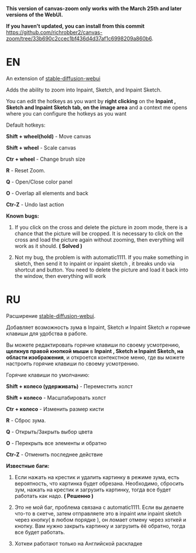 **This version of canvas-zoom only works with the March 25th and later versions of the WebUI.**

**If you haven't updated, you can install from this commit** https://github.com/richrobber2/canvas-zoom/tree/33b690c2ccec1bf436d4d37af1c6998209a860b6.

# EN
An extension of [stable-diffusion-webui](https://github.com/AUTOMATIC1111/stable-diffusion-webui)

Adds the ability to zoom into Inpaint, Sketch, and Inpaint Sketch.

You can edit the hotkeys as you want by **right clicking** on the **Inpaint , Sketch and Inpaint Sketch tab, on the image area** and a context me opens where you can configure the hotkeys as you want

Default hotkeys:

**Shift + wheel(hold)** - Move canvas

**Shift + wheel** - Scale canvas

**Ctr + wheel** - Change brush size

**R** - Reset Zoom.

**Q** - Open/Close color panel

**O** - Overlap all elements and back

**Ctr-Z** - Undo last action

**Known bugs:**

1. If you click on the cross and delete the picture in zoom mode, there is a chance that the picture will be cropped. It is necessary to click on the cross and load the picture again without zooming, then everything will work as it should. **( Solved )**

2. Not my bug, the problem is with automatic1111. If you make something in sketch, then send it to inpaint or inpaint sketch , it breaks undo via shortcut and button. You need to delete the picture and load it back into the window, then everything will work

# RU
Расширение [stable-diffusion-webui](https://github.com/AUTOMATIC1111/stable-diffusion-webui).

Добавляет возможность зума в Inpaint, Sketch и Inpaint Sketch и горячие клавиши для удобства в работе.

Вы можете редактировать горячие клавиши по своему усмотрению, **щелкнув правой кнопкой мыши** в **Inpaint , Sketch и Inpaint Sketch, на области изображения**, и откроется контекстное меню, где вы можете настроить горячие клавиши по своему усмотрению.

Горячие клавиши по умолчанию:

**Shift + колесо (удерживать)** - Переместить холст

**Shift + колесо** - Масштабировать холст

**Ctr + колесо** - Изменить размер кисти

**R** - Сброс зума.

**Q** - Открыть/Закрыть выбор цвета 

**O** - Перекрыть все элементы и обратно

**Ctr-Z** - Отменить последнее действие

**Известные баги:**

1. Если нажать на крестик и удалить картинку в режиме зума, есть вероятность, что картинка будет обрезана. Необходимо, сбросить зум, нажать на крестик и загрузить картинку, тогда все будет работать как надо. **( Решенно )**

2. Это не мой баг, проблема связана с automatic1111. Если вы делаете что-то в скетче, затем отправляете это в inpaint или inpaint sketch через кнопку( в любом порядке ), он ломает отмену через хоткей и кнопку. Вам нужно закрыть картинку и загрузить ёё обратно, тогда все будет работать.

3. Хоткеи работают только на Английской раскладке
